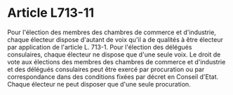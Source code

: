 # Article L713-11

Pour l'élection des membres des chambres de commerce et d'industrie, chaque électeur dispose d'autant de voix qu'il a de qualités à être électeur par application de l'article L. 713-1.   Pour l'élection des délégués consulaires, chaque électeur ne dispose que d'une seule voix.   Le droit de vote aux élections des membres des chambres de commerce et d'industrie et des délégués consulaires peut être exercé par procuration ou par correspondance dans des conditions fixées par décret en Conseil d'Etat. Chaque électeur ne peut disposer que d'une seule procuration.